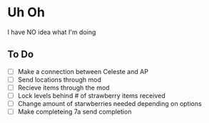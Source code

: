 # Uh Oh
I have NO idea what I'm doing
## To Do
- [ ] Make a connection between Celeste and AP
- [ ] Send locations through mod
- [ ] Recieve items through the mod
- [ ] Lock levels behind # of strawberry items received
- [ ] Change amount of starwberries needed depending on options
- [ ] Make completeing 7a send completion
